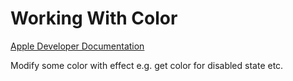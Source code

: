 # Working With Color

[Apple Developer Documentation](https://developer.apple.com/documentation/appkit/nscolor/2998826-withsystemeffect)

Modify some color with effect e.g. get color for disabled state etc.